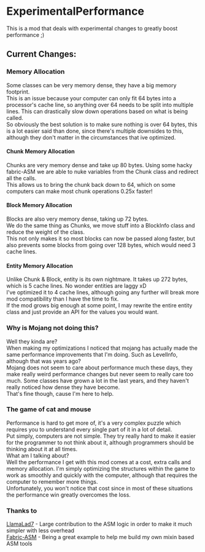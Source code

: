# ExperimentalPerformance  
  
This is a mod that deals with experimental changes to greatly boost performance ;)  
  
## Current Changes:  
### Memory Allocation  
Some classes can be very memory dense, they have a big memory footprint.  
This is an issue because your computer can only fit 64 bytes into a processor's cache line, so anything over 64 needs to be split into multiple lines. This can drastically slow down operations based on what is being called.  
So obviously the best solution is to make sure nothing is over 64 bytes, this is a lot easier said than done, since there's multiple downsides to this, although they don't matter in the circumstances that ive optimized.  
#### Chunk Memory Allocation  
Chunks are very memory dense and take up 80 bytes. Using some hacky fabric-ASM we are able to nuke variables from the Chunk class and redirect all the calls.   
This allows us to bring the chunk back down to 64, which on some computers can make most chunk operations 0.25x faster!  
#### Block Memory Allocation  
Blocks are also very memory dense, taking up 72 bytes.  
We do the same thing as Chunks, we move stuff into a BlockInfo class and reduce the weight of the class.  
This not only makes it so most blocks can now be passed along faster, but also prevents some blocks from going over 128 bytes, which would need 3 cache lines.  
#### Entity Memory Allocation  
Unlike Chunk & Block, entity is its own nightmare. It takes up 272 bytes, which is 5 cache lines. No wonder entities are laggy xD  
I've optimized it to 4 cache lines, although going any further will break more mod compatibility than I have the time to fix.  
If the mod grows big enough at some point, I may rewrite the entire entity class and just provide an API for the values you would want.  
  
### Why is Mojang not doing this?
Well they kinda are?  
When making my optimizations I noticed that mojang has actually made the same performance improvements that I'm doing. Such as LevelInfo, although that was years ago?  
Mojang does not seem to care about performance much these days, they make really weird performance changes but never seem to really care too much. Some classes have grown a lot in the last years, and they haven't really noticed how dense they have become.  
That's fine though, cause I'm here to help.
  
### The game of cat and mouse  
Performance is hard to get more of, it's a very complex puzzle which requires you to understand every single part of it in a lot of detail.  
Put simply, computers are not simple. They try really hard to make it easier for the programmer to not think about it, although programmers should be thinking about it at all times.  
What am I talking about?  
Well the performance I get with this mod comes at a cost, extra calls and memory allocation. I'm simply optimizing the structures within the game to work as smoothly and quickly with the computer, although that requires the computer to remember more things.  
Unfortunately, you won't notice that cost since in most of these situations the performance win greatly overcomes the loss.  
  
### Thanks to  
[LlamaLad7](https://github.com/LlamaLad7) - Large contribution to the ASM logic in order to make it much simpler with less overhead  
[Fabric-ASM](https://github.com/Chocohead/Fabric-ASM) - Being a great example to help me build my own mixin based ASM tools
